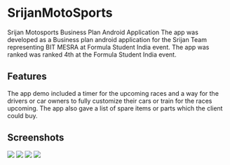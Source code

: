 # SrijanMotoSports
Srijan Motosports Business Plan Android Application
The app was developed as a Business plan android application for the Srijan Team representing BIT MESRA at Formula Student India event.
The app was ranked was ranked 4th at the Formula Student India event.  

## Features
The app demo included a timer for the upcoming races and a way for the drivers or car owners to fully customize their cars or train
for the races upcoming. The app also gave a list of spare items or parts which the client could buy.

## Screenshots
![](https://github.com/GauravChaddha1996/SrijanMotoSports/blob/master/Screenshot_20170415-114652.png)
![](https://github.com/GauravChaddha1996/SrijanMotoSports/blob/master/Screenshot_20170415-114721.png)
![](https://github.com/GauravChaddha1996/SrijanMotoSports/blob/master/Screenshot_20170415-114733.png)
![](https://github.com/GauravChaddha1996/SrijanMotoSports/blob/master/Screenshot_20170415-114739.png)
